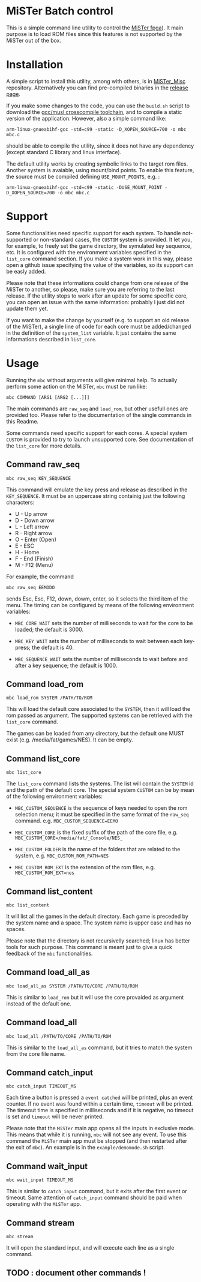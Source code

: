 
# MiSTer Batch control

This is a simple command line utility to control the [MiSTer
fpga](https://github.com/MiSTer-devel)). It main purpose is to load ROM files
since this features is not supported by the MiSTer out of the box.

# Installation

A simple script to install this utility, among with others, is in
[MiSTer_Misc](https://github.com/pocomane/MiSTer_misc/) repository. Alternatively
you can find pre-compiled binaries in the [release
page](https://github.com/pocomane/MiSTer_Batch_Control/releases/latest).

If you make some changes to the code, you can use the `build.sh` script to
download the [gcc/musl crosscompile toolchain](http://musl.cc), and to compile
a static version of the application. However, also a simple command like:

```
arm-linux-gnueabihf-gcc -std=c99 -static -D_XOPEN_SOURCE=700 -o mbc mbc.c
```

should be able to compile the utility, since it does not have any dependency
(except standard C library and linux interface).

The default utility works by creating symbolic links to the target rom files.
Another system is avaiable, using mount/bind points. To enable this feature, the
source must be compiled defining `USE_MOUNT_POINTS`, e.g. :

```
arm-linux-gnueabihf-gcc -std=c99 -static -DUSE_MOUNT_POINT -D_XOPEN_SOURCE=700 -o mbc mbc.c
```

# Support

Some functionalities need specific support for each system.  To handle
not-supported or non-standard cases, the `CUSTOM` system is provided. It let
you, for example, to freely set the game directory, the symulated key sequence,
etc.  It is configured with the environment variables specified in the
`list_core` command section.  If you make a system work in this way, please
open a github issue specifying the value of the variables, so its support can
be easly added.

Please note that these informations could change from one release of the MiSTer
to another, so please, make sure you are referring to the last release. If the
utility stops to work after an update for some specific core, you can open an
issue with the same information: probably I just did not update them yet.

If you want to make the change by yourself (e.g. to support an old release of
the MiSTer), a single line of code for each core must be added/changed in the
definition of the `system_list` variable. It just contains the same
informations described in `list_core`.

# Usage

Running the `mbc` without arguments will give minimal help. To actually perform
some action on the MiSTer, `mbc` must be run like:

```
mbc COMMAND [ARG1 [ARG2 [...]]]
```

The main commands are `raw_seq` and `load_rom`, but other usefull ones are
provided too. Please refer to the documentation of the single commands in this
Readme.

Some commands need specific support for each cores. A special system `CUSTOM`
is provided to try to launch unsupported core. See documentation of the `list_core`
for more details.


## Command raw_seq

```
mbc raw_seq KEY_SEQUENCE
```

This command will emulate the key press and release as described in the
`KEY_SEQUENCE`. It must be an uppercase string containig just the following
characters:

- U - Up arrow
- D - Down arrow
- L - Left arrow
- R - Right arrow
- O - Enter (Open)
- E - ESC
- H - Home
- F - End (Finish)
- M - F12 (Menu)

For example, the command

```
mbc raw_seq EEMDDO
```

sends Esc, Esc, F12, down, dowm, enter, so it selects the third item of the
menu. The timing can be configured by means of the following environment
variables:

- `MBC_CORE_WAIT` sets the number of milliseconds to wait for the core to be loaded;
  the default is 3000.

- `MBC_KEY_WAIT` sets the number of milliseconds to wait between each key-press;
  the default is 40.

- `MBC_SEQUENCE_WAIT` sets the number of milliseconds to wait before and after a key
  sequence; the default is 1000.


## Command load_rom

```
mbc load_rom SYSTEM /PATH/TO/ROM
```

This will load the default core associated to the `SYSTEM`, then it will load
the rom passed as argument. The supported systems can be retrieved with the
`list_core` command.

The games can be loaded from any directory, but the default one MUST exist
(e.g. /media/fat/games/NES). It can be empty.


## Command list_core

```
mbc list_core
```

The `list_core` command lists the systems. The list will contain the `SYSTEM` id and
the path of the default core. The special system `CUSTOM` can be by mean of the
following environment variables:

- `MBC_CUSTOM_SEQUENCE` is the sequence of keys needed to open the rom
  selection menu; it must be specified in the same format of the `raw_seq`
  command.  e.g. `MBC_CUSTOM_SEQUENCE=EEMO`

- `MBC_CUSTOM_CORE` is the fixed suffix of the path of the core file, e.g.
  `MBC_CUSTOM_CORE=/media/fat/_Console/NES_`

- `MBC_CUSTOM_FOLDER` is the name of the folders that are related to the system,
   e.g. `MBC_CUSTOM_ROM_PATH=NES`

- `MBC_CUSTOM_ROM_EXT` is the extension of the rom files, e.g.
  `MBC_CUSTOM_ROM_EXT=nes`


## Command list_content

```
mbc list_content
```

It will list all the games in the default directory. Each game is preceded by
the system name and a space. The system name is upper case and has no spaces.

Please note that the directory is not recursivelly searched; linux has better
tools for such purpose. This command is meant just to give a quick feedback
of the `mbc` functionalities.


## Command load_all_as

```
mbc load_all_as SYSTEM /PATH/TO/CORE /PATH/TO/ROM
```

This is similar to `load_rom` but it will use the core provaided as argument
instead of the default one.


## Command load_all

```
mbc load_all /PATH/TO/CORE /PATH/TO/ROM
```

This is similar to the `load_all_as` command, but it tries to match the system
from the core file name.


## Command catch_input

```
mbc catch_input TIMEOUT_MS
```

Each time a button is pressed a `event catched` will be printed, plus an event
counter. If no event was found within a certain time, `timeout` will be
printed. The timeout time is specified in milliseconds and if it is negative,
no timeout is set and `timeout` will be never printed.

Please note that the `MiSTer` main app opens all the inputs in exclusive mode.
This means that while it is running, `mbc` will not see any event. To use this
command the `MiSTer` main app must be stopped (and then restarted after the exit of
`mbc`). An example is in the `example/demomode.sh` script.

## Command wait_input

```
mbc wait_input TIMEOUT_MS
```

This is similar to `catch_input` command, but it exits after the first event or
timeout.  Same attention of `catch_input` command should be paid when operating
with the `MiSTer` app.

## Command stream

```
mbc stream
```

It will open the standard input, and will execute each line as a single command.


## TODO : document other commands !

